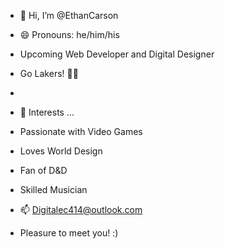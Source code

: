 - 👋 Hi, I’m @EthanCarson

- 😄 Pronouns: he/him/his
- Upcoming Web Developer and Digital Designer
- Go Lakers! 💙💚
- 
- 👀 Interests ...

- Passionate with Video Games
- Loves World Design
- Fan of D&D
- Skilled Musician

- 📫 Digitalec414@outlook.com

- Pleasure to meet you! :)
